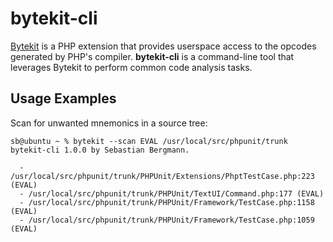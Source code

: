 bytekit-cli
===========

[Bytekit](http://www.bytekit.org/) is a PHP extension that provides userspace
access to the opcodes generated by PHP's compiler. **bytekit-cli** is a
command-line tool that leverages Bytekit to perform common code analysis tasks.

Usage Examples
--------------

Scan for unwanted mnemonics in a source tree:

    sb@ubuntu ~ % bytekit --scan EVAL /usr/local/src/phpunit/trunk 
    bytekit-cli 1.0.0 by Sebastian Bergmann.

      - /usr/local/src/phpunit/trunk/PHPUnit/Extensions/PhptTestCase.php:223 (EVAL)
      - /usr/local/src/phpunit/trunk/PHPUnit/TextUI/Command.php:177 (EVAL)
      - /usr/local/src/phpunit/trunk/PHPUnit/Framework/TestCase.php:1158 (EVAL)
      - /usr/local/src/phpunit/trunk/PHPUnit/Framework/TestCase.php:1059 (EVAL)

